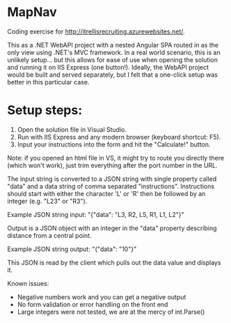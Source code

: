 # MapNav
Coding exercise for http://itrellisrecruiting.azurewebsites.net/.

This as a .NET WebAPI project with a nested Angular SPA routed in as the only view using .NET's MVC framework. In a real world scenario, this is an unlikely setup... but this allows for ease of use when opening the solution and running it on IIS Express (one button!). Ideally, the WebAPI project would be built and served separately, but I felt that a one-click setup was better in this particular case.

# Setup steps:

1) Open the solution file in Visual Studio.
2) Run with IIS Express and any modern browser (keyboard shortcut: F5).
3) Input your instructions into the form and hit the "Calculate!" button.

Note: if you opened an html file in VS, it might try to route you directly there (which won't work), just trim everything after the port number in the URL.

The input string is converted to a JSON string with single property called "data" and a data string of comma separated "instructions".
Instructions should start with either the character 'L' or 'R' then be followed by an integer (e.g. "L23" or "R3").

Example JSON string input:
"{\"data\": \"L3, R2, L5, R1, L1, L2\"}"

Output is a JSON object with an integer in the "data" property describing distance from a central point.

Example JSON string output:
"{\"data\": \"10\"}"

This JSON is read by the client which pulls out the data value and displays it.

Known issues:
* Negative numbers work and you can get a negative output
* No form validation or error handling on the front end
* Large integers were not tested, we are at the mercy of int.Parse()
